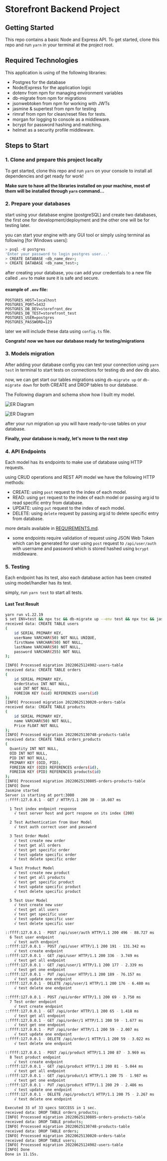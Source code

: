 # Storefront Backend Project

## Getting Started

This repo contains a basic Node and Express API. To get started, clone this repo and run `yarn` in your terminal at the project root.

## Required Technologies
This application is using of the following libraries:
- Postgres for the database
- Node/Express for the application logic
- dotenv from npm for managing environment variables
- db-migrate from npm for migrations
- jsonwebtoken from npm for working with JWTs
- jasmine & supertest from npm for testing
- rimraf from npm for clean/reset files for tests.
- morgan for logging to console as a middleware.
- bcrypt for password hashing and matching.
- helmet as a security profile middleware.

## Steps to Start

### 1. Clone and prepare this project locally
To get started, clone this repo and run `yarn` on your console to install all dependencies and get ready for work!

**Make sure to have all the libraries installed on your machine, most of them will be installed through `yarn` command...**

### 2. Prepare your databases
start using your database engine (postgreSQL) and create two databases, the first one for development/deployment and the other one will be for testing later.

you can start your engine with any GUI tool or simply using terminal as following [for Windows users]:

```bash
> psql -U postgres
'Enter your password to login postgres user...'
> CREATE DATABASE <db_name_dev>;
> CREATE DATABASE <db_name_test>;
```

after creating your database, you can add your credentials to a new file called `.env` to make sure it is safe and secure.

#### example of `.env` file:
```
POSTGRES_HOST=localhost
POSTGRES_PORT=5432
POSTGRES_DB_DEV=storefront_dev
POSTGRES_DB_TEST=storefront_test
POSTGRES_USER=postgres
POSTGRES_PASSWORD=123
```

later we will include these data using `config.ts` file.

**Congrats! now we have our database ready for testing/migrations**

### 3. Models migration
After adding your database config you can test your connection using `yarn test` in terminal to start tests on connections for testing db and dev db also.

now, we can get start our tables migrations using `db-migrate up` or `db-migrate down` for both CREATE and DROP tables to our database.

The Following diagram and schema show how I built my model.

![ER Diagram](erdiagram.png)

![ER Diagram](schema.png)

after your run migration up you will have ready-to-use tables on your database.

**Finally, your database is ready, let's move to the next step**

### 4. API Endpoints
Each model has its endpoints to make use of database using HTTP requests.

using CRUD operations and REST API model we have the following HTTP methods:

- CREATE: using `post` request to the index of each model.
- READ: using `get` request to the index of each model or passing arg:id to read specific entry from database.
- UPDATE: using `put` request to the index of each model.
- DELETE: using `delete` request by passing arg:id to delete specific entry from database.

more details available in [REQUIREMENTS.md](REQUIREMENTS.md).

- some endpoints require validation of request using JSON Web Token which can be generated for user using `post` request to `/api/user/auth` with username and password which is stored hashed using `bcrypt` middleware.

### 5. Testing
Each endpoint has its test, also each database action has been created using model/handler has its test.

simply, run `yarn test` to start all tests.

#### Last Test Result 
```bash
yarn run v1.22.19
$ set ENV=test && npx tsc && db-migrate up --env test && npx tsc && jasmine && db-migrate down --env test -c 5
received data: CREATE TABLE users
(
    id SERIAL PRIMARY KEY,
    userName VARCHAR(50) NOT NULL UNIQUE,
    firstName VARCHAR(50) NOT NULL,
    lastName VARCHAR(50) NOT NULL,
    password VARCHAR(255) NOT NULL
);

[INFO] Processed migration 20220625124902-users-table
received data: CREATE TABLE orders
(
    id SERIAL PRIMARY KEY,
    OrderStatus INT NOT NULL,
    uid INT NOT NULL,
    FOREIGN KEY (uid) REFERENCES users(id)
);
[INFO] Processed migration 20220625130020-orders-table
received data: CREATE TABLE products
(
    id SERIAL PRIMARY KEY,
    name VARCHAR(50) NOT NULL,
    Price FLOAT NOT NULL
);
[INFO] Processed migration 20220625130748-products-table
received data: CREATE TABLE orders_products
(
  Quantity INT NOT NULL,
  OID INT NOT NULL,
  PID INT NOT NULL,
  PRIMARY KEY (OID, PID),
  FOREIGN KEY (OID) REFERENCES orders(id),
  FOREIGN KEY (PID) REFERENCES products(id)
);
[INFO] Processed migration 20220625130805-orders-products-table
[INFO] Done
Jasmine started
Server is starting at port:3000
::ffff:127.0.0.1 - GET / HTTP/1.1 200 30 - 10.087 ms

  1 Test index endpoint response
    √ test server host and port respone on its index (200)

  2 Test Authentication from User Model
    √ test auth correct user and password

  3 Test Order Model
    √ test create new order
    √ test get all orders
    √ test get specific order
    √ test update specific order
    √ test delete specific order

  4 Test Product Model
    √ test create new product
    √ test get all products
    √ test get specific product
    √ test update specific product
    √ test delete specific product

  5 Test User Model
    √ test create new user
    √ test get all users
    √ test get specific user
    √ test update specific user
    √ test delete specific user

::ffff:127.0.0.1 - POST /api/user/auth HTTP/1.1 200 496 - 88.727 ms
  6 Test user endpoint
    √ test auth endpoint
::ffff:127.0.0.1 - POST /api/user HTTP/1.1 200 191 - 131.342 ms
    √ test create endpoint
::ffff:127.0.0.1 - GET /api/user HTTP/1.1 200 336 - 3.749 ms
    √ test get all endpoint
::ffff:127.0.0.1 - GET /api/user/1 HTTP/1.1 200 177 - 2.339 ms
    √ test get one endpoint
::ffff:127.0.0.1 - PUT /api/user HTTP/1.1 200 189 - 76.157 ms
    √ test update one endpoint
::ffff:127.0.0.1 - DELETE /api/user/1 HTTP/1.1 200 176 - 6.480 ms
    √ test delete one endpoint

::ffff:127.0.0.1 - POST /api/order HTTP/1.1 200 69 - 3.750 ms
  7 Test order endpoint
    √ test create endpoint
::ffff:127.0.0.1 - GET /api/order HTTP/1.1 200 65 - 1.418 ms
    √ test get all endpoint
::ffff:127.0.0.1 - GET /api/order/1 HTTP/1.1 200 59 - 1.677 ms
    √ test get one endpoint
::ffff:127.0.0.1 - PUT /api/order HTTP/1.1 200 59 - 2.007 ms
    √ test update one endpoint
::ffff:127.0.0.1 - DELETE /api/order/1 HTTP/1.1 200 59 - 3.022 ms
    √ test delete one endpoint

::ffff:127.0.0.1 - POST /api/product HTTP/1.1 200 87 - 3.969 ms
  8 Test product endpoint
    √ test create endpoint
::ffff:127.0.0.1 - GET /api/product HTTP/1.1 200 81 - 5.044 ms
    √ test get all endpoint
::ffff:127.0.0.1 - GET /api/product/1 HTTP/1.1 200 75 - 1.987 ms
    √ test get one endpoint
::ffff:127.0.0.1 - PUT /api/product HTTP/1.1 200 29 - 2.486 ms
    √ test update one endpoint
::ffff:127.0.0.1 - DELETE /api/product/1 HTTP/1.1 200 75 - 2.267 ms
    √ test delete one endpoint

Executed 33 of 33 specs SUCCESS in 1 sec.
received data: DROP TABLE orders_products;
[INFO] Processed migration 20220625130805-orders-products-table
received data: DROP TABLE products;
[INFO] Processed migration 20220625130748-products-table
received data: DROP TABLE orders;
[INFO] Processed migration 20220625130020-orders-table
received data: DROP TABLE users;
[INFO] Processed migration 20220625124902-users-table
[INFO] Done
Done in 11.15s.
```